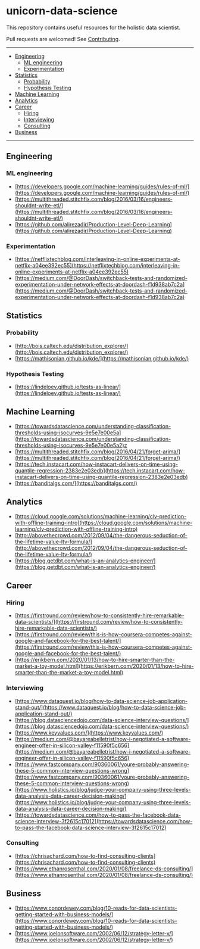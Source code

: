 # unicorn-data-science
This repository contains useful resources for the holistic data scientist. 

Pull requests are welcomed! See [Contributing](./CONTRIBUTING.md).

--------------------

<!-- toc -->

- [Engineering](#engineering)
  * [ML engineering](#ml-engineering)
  * [Experimentation](#experimentation)
- [Statistics](#statistics)
  * [Probability](#probability)
  * [Hypothesis Testing](#hypothesis-testing)
- [Machine Learning](#machine-learning)
- [Analytics](#analytics)
- [Career](#career)
  * [Hiring](#hiring)
  * [Interviewing](#interviewing)
  * [Consulting](#consulting)
- [Business](#business)

<!-- tocstop -->

--------------------

## Engineering

### ML engineering
- [https://developers.google.com/machine-learning/guides/rules-of-ml/](https://developers.google.com/machine-learning/guides/rules-of-ml/)
- [https://multithreaded.stitchfix.com/blog/2016/03/16/engineers-shouldnt-write-etl/](https://multithreaded.stitchfix.com/blog/2016/03/16/engineers-shouldnt-write-etl/)
- [https://github.com/alirezadir/Production-Level-Deep-Learning](https://github.com/alirezadir/Production-Level-Deep-Learning)
### Experimentation
- [https://netflixtechblog.com/interleaving-in-online-experiments-at-netflix-a04ee392ec55](https://netflixtechblog.com/interleaving-in-online-experiments-at-netflix-a04ee392ec55)
- [https://medium.com/@DoorDash/switchback-tests-and-randomized-experimentation-under-network-effects-at-doordash-f1d938ab7c2a](https://medium.com/@DoorDash/switchback-tests-and-randomized-experimentation-under-network-effects-at-doordash-f1d938ab7c2a)

## Statistics

### Probability
- [http://bois.caltech.edu/distribution_explorer/](http://bois.caltech.edu/distribution_explorer/)
- [https://mathisonian.github.io/kde/](https://mathisonian.github.io/kde/)
### Hypothesis Testing
- [https://lindeloev.github.io/tests-as-linear/](https://lindeloev.github.io/tests-as-linear/)

## Machine Learning
- [https://towardsdatascience.com/understanding-classification-thresholds-using-isocurves-9e5e7e00e5a](https://towardsdatascience.com/understanding-classification-thresholds-using-isocurves-9e5e7e00e5a2)z
- [https://multithreaded.stitchfix.com/blog/2016/04/21/forget-arima/](https://multithreaded.stitchfix.com/blog/2016/04/21/forget-arima/)
- [https://tech.instacart.com/how-instacart-delivers-on-time-using-quantile-regression-2383e2e03edb](https://tech.instacart.com/how-instacart-delivers-on-time-using-quantile-regression-2383e2e03edb)
- [https://banditalgs.com/](https://banditalgs.com/)

## Analytics
- [https://cloud.google.com/solutions/machine-learning/clv-prediction-with-offline-training-intro](https://cloud.google.com/solutions/machine-learning/clv-prediction-with-offline-training-intro)
- [http://abovethecrowd.com/2012/09/04/the-dangerous-seduction-of-the-lifetime-value-ltv-formula/](http://abovethecrowd.com/2012/09/04/the-dangerous-seduction-of-the-lifetime-value-ltv-formula/)
- [https://blog.getdbt.com/what-is-an-analytics-engineer/](https://blog.getdbt.com/what-is-an-analytics-engineer/)

## Career

### Hiring
- [https://firstround.com/review/how-to-consistently-hire-remarkable-data-scientists/](https://firstround.com/review/how-to-consistently-hire-remarkable-data-scientists/)
- [https://firstround.com/review/this-is-how-coursera-competes-against-google-and-facebook-for-the-best-talent/](https://firstround.com/review/this-is-how-coursera-competes-against-google-and-facebook-for-the-best-talent/)
- [https://erikbern.com/2020/01/13/how-to-hire-smarter-than-the-market-a-toy-model.html](https://erikbern.com/2020/01/13/how-to-hire-smarter-than-the-market-a-toy-model.html)
### Interviewing
- [https://www.dataquest.io/blog/how-to-data-science-job-application-stand-out/](https://www.dataquest.io/blog/how-to-data-science-job-application-stand-out/)
- [https://blog.datasciencedojo.com/data-science-interview-questions/](https://blog.datasciencedojo.com/data-science-interview-questions/)
- [https://www.keyvalues.com/](https://www.keyvalues.com/)
- [https://medium.com/@bayareabelletrist/how-i-negotiated-a-software-engineer-offer-in-silicon-valley-f11590f5c656](https://medium.com/@bayareabelletrist/how-i-negotiated-a-software-engineer-offer-in-silicon-valley-f11590f5c656)
- [https://www.fastcompany.com/90360061/youre-probably-answering-these-5-common-interview-questions-wrong](https://www.fastcompany.com/90360061/youre-probably-answering-these-5-common-interview-questions-wrong)
- [https://www.holistics.io/blog/judge-your-company-using-three-levels-data-analysis-data-career-decision-making/](https://www.holistics.io/blog/judge-your-company-using-three-levels-data-analysis-data-career-decision-making/)
- [https://towardsdatascience.com/how-to-pass-the-facebook-data-science-interview-3f2615c17012](https://towardsdatascience.com/how-to-pass-the-facebook-data-science-interview-3f2615c17012)
### Consulting
- [https://chrisachard.com/how-to-find-consulting-clients](https://chrisachard.com/how-to-find-consulting-clients)
- [https://www.ethanrosenthal.com/2020/01/08/freelance-ds-consulting/](https://www.ethanrosenthal.com/2020/01/08/freelance-ds-consulting/)

## Business
- [https://www.conordewey.com/blog/10-reads-for-data-scientists-getting-started-with-business-models/](https://www.conordewey.com/blog/10-reads-for-data-scientists-getting-started-with-business-models/)
- [https://www.joelonsoftware.com/2002/06/12/strategy-letter-v/](https://www.joelonsoftware.com/2002/06/12/strategy-letter-v/)
